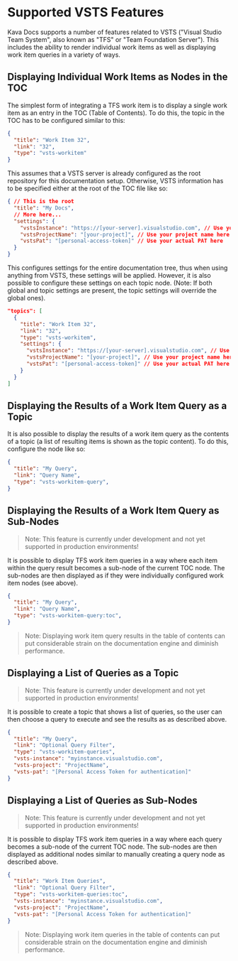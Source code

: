 # Supported VSTS Features

Kava Docs supports a number of features related to VSTS ("Visual Studio Team System", also known as "TFS" or "Team Foundation Server"). This includes the ability to render individual work items as well as displaying work item queries in a variety of ways.

## Displaying Individual Work Items as Nodes in the TOC

The simplest form of integrating a TFS work item is to display a single work item as an entry in the TOC (Table of Contents). To do this, the topic in the TOC has to be configured similar to this:

```json
{ 
  "title": "Work Item 32",
  "link": "32",
  "type": "vsts-workitem"
}
```

This assumes that a VSTS server is already configured as the root repository for this documentation setup. Otherwise, VSTS information has to be specified either at the root of the TOC file like so:

```json
{ // This is the root
  "title": "My Docs",
  // More here...
  "settings": {
    "vstsInstance": "https://[your-server].visualstudio.com", // Use your server name here
    "vstsProjectName": "[your-project]", // Use your project name here
    "vstsPat": "[personal-access-token]" // Use your actual PAT here
  }
}
```

This configures settings for the entire documentation tree, thus when using anything from VSTS, these settings will be applied. However, it is also possible to configure these settings on each topic node. (Note: If both global and topic settings are present, the topic settings will override the global ones).

```json
"topics": [
  { 
    "title": "Work Item 32",
    "link": "32",
    "type": "vsts-workitem",
    "settings": {
      "vstsInstance": "https://[your-server].visualstudio.com", // Use your server name here
      "vstsProjectName": "[your-project]", // Use your project name here
      "vstsPat": "[personal-access-token]" // Use your actual PAT here
    }
  }
]
```

## Displaying the Results of a Work Item Query as a Topic

It is also possible to display the results of a work item query as the contents of a topic (a list of resulting items is shown as the topic content). To do this, configure the node like so:

```json
{ 
  "title": "My Query",
  "link": "Query Name",
  "type": "vsts-workitem-query",
}
```

## Displaying the Results of a Work Item Query as Sub-Nodes

> Note: This feature is currently under development and not yet supported in production environments!

It is possible to display TFS work item queries in a way where each item within the query result becomes a sub-node of the current TOC node. The sub-nodes are then displayed as if they were individually configured work item nodes (see above).

```json
{ 
  "title": "My Query",
  "link": "Query Name",
  "type": "vsts-workitem-query:toc",
}
```

> Note: Displaying work item query results in the table of contents can put considerable strain on the documentation engine and diminish performance.

## Displaying a List of Queries as a Topic

> Note: This feature is currently under development and not yet supported in production environments!

It is possible to create a topic that shows a list of queries, so the user can then choose a query to execute and see the results as as described above.

```json
{ 
  "title": "My Query",
  "link": "Optional Query Filter",
  "type": "vsts-workitem-queries",
  "vsts-instance": "myinstance.visualstudio.com",
  "vsts-project": "ProjectName",
  "vsts-pat": "[Personal Access Token for authentication]"
}
```

## Displaying a List of Queries as Sub-Nodes

> Note: This feature is currently under development and not yet supported in production environments!

It is possible to display TFS work item queries in a way where each query becomes a sub-node of the current TOC node. The sub-nodes are then displayed as additional nodes similar to manually creating a query node as described above.

```json
{ 
  "title": "Work Item Queries",
  "link": "Optional Query Filter",
  "type": "vsts-workitem-queries:toc",
  "vsts-instance": "myinstance.visualstudio.com",
  "vsts-project": "ProjectName",
  "vsts-pat": "[Personal Access Token for authentication]"
}
```

> Note: Displaying work item queries in the table of contents can put considerable strain on the documentation engine and diminish performance.

